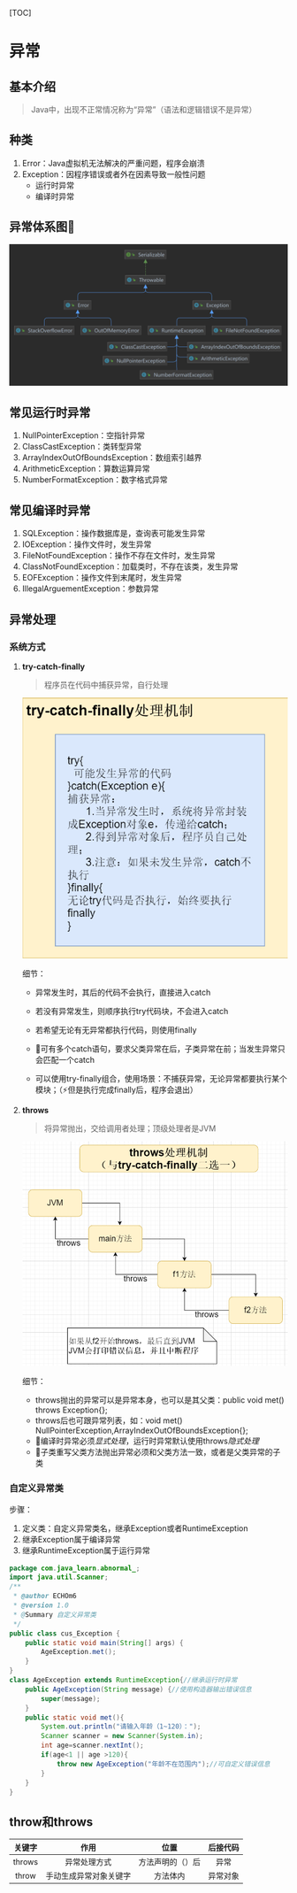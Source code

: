 [TOC]



#  异常

##  基本介绍

> Java中，出现不正常情况称为“异常”（语法和逻辑错误不是异常）



##  种类

1. Error：Java虚拟机无法解决的严重问题，程序会崩溃
2. Exception：因程序错误或者外在因素导致一般性问题
   - 运行时异常
   - 编译时异常



##  异常体系图🚩

![Throwable](Typora_img/11.异常.asset/Throwable.png)



##  常见运行时异常

1. NullPointerException：空指针异常
2. ClassCastException：类转型异常
3. ArrayIndexOutOfBoundsException：数组索引越界
4. ArithmeticException：算数运算异常
5. NumberFormatException：数字格式异常 

##  常见编译时异常

1. SQLException：操作数据库是，查询表可能发生异常
2. IOException：操作文件时，发生异常
3. FileNotFoundException：操作不存在文件时，发生异常
4. ClassNotFoundException：加载类时，不存在该类，发生异常
5. EOFException：操作文件到末尾时，发生异常
6. IllegalArguementException：参数异常

##  异常处理

###  系统方式

1. **try-catch-finally**

   > 程序员在代码中捕获异常，自行处理

   ![image-20220819090824532](Typora_img/11.异常.asset/image-20220819090824532.png)

   细节：

   - 异常发生时，其后的代码不会执行，直接进入catch

   - 若没有异常发生，则顺序执行try代码块，不会进入catch

   - 若希望无论有无异常都执行代码，则使用finally

   - 🚩可有多个catch语句，要求父类异常在后，子类异常在前；当发生异常只会匹配一个catch

   - 可以使用try-finally组合，使用场景：不捕获异常，无论异常都要执行某个模块；（⚡但是执行完成finally后，程序会退出）

     

2. **throws**

   > 将异常抛出，交给调用者处理；顶级处理者是JVM	
   
   ![image-20220820101656471](Typora_img/11.异常.asset/image-20220820101656471.png)
   
   细节：
   
   - throws抛出的异常可以是异常本身，也可以是其父类：public void met() throws Exception{};
   - throws后也可跟异常列表，如：void met() NullPointerException,ArrayIndexOutOfBoundsException{};
   - 🚩编译时异常必须*显式处理*，运行时异常默认使用throws*隐式处理*
   - 🚩子类重写父类方法抛出异常必须和父类方法一致，或者是父类异常的子类



###  自定义异常类

步骤：

1. 定义类：自定义异常类名，继承Exception或者RuntimeException
2. 继承Exception属于编译异常
3. 继承RuntimeException属于运行异常

```java
package com.java_learn.abnormal_;
import java.util.Scanner;
/**
 * @author ECHOm6
 * @version 1.0
 * @Summary 自定义异常类
 */
public class cus_Exception {
    public static void main(String[] args) {
        AgeException.met();
    }
}
class AgeException extends RuntimeException{//继承运行时异常
    public AgeException(String message) {//使用构造器输出错误信息
        super(message);
    }
    public static void met(){
        System.out.println("请输入年龄（1~120）：");
        Scanner scanner = new Scanner(System.in);
        int age=scanner.nextInt();
        if(age<1 || age >120){
            throw new AgeException("年龄不在范围内");//可自定义错误信息
        }
    }
}
```





##  throw和throws

| 关键字 |          作用          |       位置       | 后接代码 |
| :----: | :--------------------: | :--------------: | :------: |
| throws |      异常处理方式      | 方法声明的（）后 |   异常   |
| throw  | 手动生成异常对象关键字 |     方法体内     | 异常对象 |

